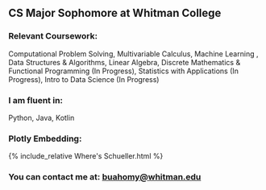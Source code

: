 
## CS Major Sophomore at Whitman College

### Relevant Coursework: 
Computational Problem Solving, Multivariable Calculus, Machine Learning , Data Structures &
Algorithms, Linear Algebra, Discrete Mathematics & Functional Programming (In Progress), Statistics with Applications (In Progress), Intro to Data Science (In Progress)

### I am fluent in: 
Python, Java, Kotlin

### Plotly Embedding: 
{% include_relative Where's Schueller.html %}

### You can contact me at: buahomy@whitman.edu
